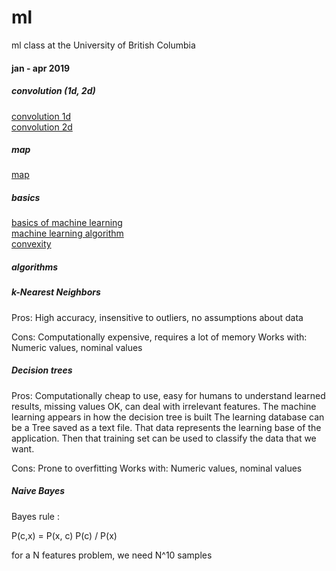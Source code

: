 # ml
ml class at the University of British Columbia 

#### jan - apr 2019

##### convolution (1d, 2d)
[convolution 1d](http://www.songho.ca/dsp/convolution/convolution.html#cpp_conv1d)\
[convolution 2d](http://www.songho.ca/dsp/convolution/convolution2d_example.html )

##### map
[map](https://www.probabilitycourse.com/chapter9/9_1_2_MAP_estimation.php)

##### basics
[basics of machine learning](https://leetcode.com/explore/learn/card/machine-learning-101/287/what_is_ml/1617/)\
[machine learning algorithm](https://www.analyticsvidhya.com/blog/2017/09/common-machine-learning-algorithms/)\
[convexity](http://www.ee.bgu.ac.il/~haimp/it/lectures/append2_convex/ConvexFunctions.pdf)

##### algorithms

##### k-Nearest Neighbors

Pros: High accuracy, insensitive to outliers, no assumptions about data

Cons: Computationally expensive, requires a lot of memory
Works with: Numeric values, nominal values

##### Decision trees

Pros: Computationally cheap to use, easy for humans to understand learned results,
missing values OK, can deal with irrelevant features. 
The machine learning appears in how the decision tree is built
The learning database can be a Tree saved as a text file. That data represents the learning base of
the application. Then that training set can be used to classify the data that we want.

Cons: Prone to overfitting
Works with: Numeric values, nominal values

##### Naive Bayes

Bayes rule :

P(c,x) = P(x, c) P(c) / P(x)

for a N features problem, we need N^10 samples
